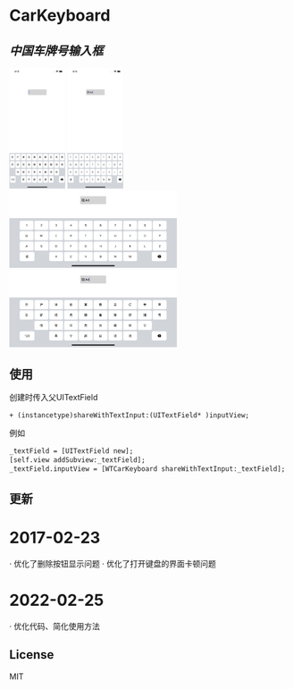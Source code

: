 # CarKeyboard
## _中国车牌号输入框_

<img src="https://github.com/Sean-LWT/CarKeyboard/blob/master/V1.png" width="100px">
<img src="https://github.com/Sean-LWT/CarKeyboard/blob/master/V2.png" width="100px">
<img src="https://github.com/Sean-LWT/CarKeyboard/blob/master/H1.png" width="300px">
<img src="https://github.com/Sean-LWT/CarKeyboard/blob/master/H2.png" width="300px">

## 使用

创建时传入父UITextField
```oc
+ (instancetype)shareWithTextInput:(UITextField* )inputView;
```
例如
```oc
_textField = [UITextField new];
[self.view addSubview:_textField];
_textField.inputView = [WTCarKeyboard shareWithTextInput:_textField];
```

## 更新

# 2017-02-23
· 优化了删除按钮显示问题
· 优化了打开键盘的界面卡顿问题

# 2022-02-25
· 优化代码、简化使用方法

## License

MIT
